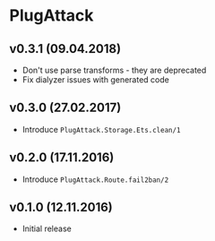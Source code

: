 # PlugAttack

## v0.3.1 (09.04.2018)

* Don't use parse transforms - they are deprecated
* Fix dialyzer issues with generated code

## v0.3.0 (27.02.2017)

* Introduce `PlugAttack.Storage.Ets.clean/1`

## v0.2.0 (17.11.2016)

* Introduce `PlugAttack.Route.fail2ban/2`

## v0.1.0 (12.11.2016)

* Initial release

